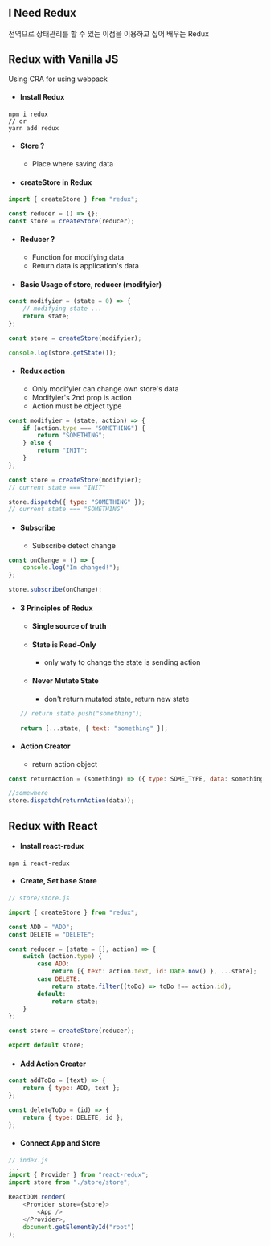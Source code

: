 ## I Need Redux

전역으로 상태관리를 할 수 있는 이점을 이용하고 싶어 배우는 Redux

## Redux with Vanilla JS

Using CRA for using webpack

-   #### Install Redux

```terminal
npm i redux
// or
yarn add redux
```

-   #### Store ?

    -   Place where saving data

-   #### createStore in Redux

```js
import { createStore } from "redux";

const reducer = () => {};
const store = createStore(reducer);
```

-   #### Reducer ?

    -   Function for modifying data
    -   Return data is application's data

-   #### Basic Usage of store, reducer (modifyier)

```js
const modifyier = (state = 0) => {
    // modifying state ...
    return state;
};

const store = createStore(modifyier);

console.log(store.getState());
```

-   #### Redux action
    -   Only modifyier can change own store's data
    -   Modifyier's 2nd prop is action
    -   Action must be object type

```js
const modifyier = (state, action) => {
    if (action.type === "SOMETHING") {
        return "SOMETHING";
    } else {
        return "INIT";
    }
};

const store = createStore(modifyier);
// current state === "INIT"

store.dispatch({ type: "SOMETHING" });
// current state === "SOMETHING"
```

-   #### Subscribe

    -   Subscribe detect change

```js
const onChange = () => {
    console.log("Im changed!");
};

store.subscribe(onChange);
```

-   #### 3 Principles of Redux

    -   #### Single source of truth
    -   #### State is Read-Only
        -   only waty to change the state is sending action
    -   #### Never Mutate State
        -   don't return mutated state, return new state

    ```js
    // return state.push("something");

    return [...state, { text: "something" }];
    ```

-   #### Action Creator
    -   return action object

```js
const returnAction = (something) => ({ type: SOME_TYPE, data: something });

//somewhere
store.dispatch(returnAction(data));
```

## Redux with React

-   #### Install react-redux

```terminal
npm i react-redux
```

-   #### Create, Set base Store

```js
// store/store.js

import { createStore } from "redux";

const ADD = "ADD";
const DELETE = "DELETE";

const reducer = (state = [], action) => {
    switch (action.type) {
        case ADD:
            return [{ text: action.text, id: Date.now() }, ...state];
        case DELETE:
            return state.filter((toDo) => toDo !== action.id);
        default:
            return state;
    }
};

const store = createStore(reducer);

export default store;
```

-   #### Add Action Creater

```js
const addToDo = (text) => {
    return { type: ADD, text };
};

const deleteToDo = (id) => {
    return { type: DELETE, id };
};
```

-   #### Connect App and Store

```js
// index.js
...
import { Provider } from "react-redux";
import store from "./store/store";

ReactDOM.render(
    <Provider store={store}>
        <App />
    </Provider>,
    document.getElementById("root")
);
```
